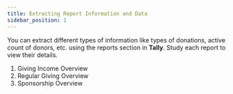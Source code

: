 ```yaml
---
title: Extracting Report Information and Data 
sidebar_position: 1
---
```


You can extract different types of information like types of donations, active count of donors, etc. using the reports section in **Tally**. Study each report to view their details.

1. Giving Income Overview
2. Regular Giving Overview
3. Sponsorship Overview

